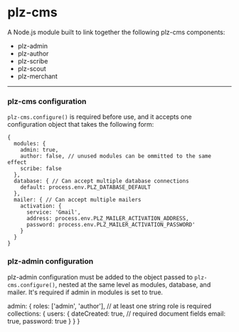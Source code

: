 # plz-cms

  A Node.js module built to link together the following plz-cms components:

  * plz-admin 
  * plz-author
  * plz-scribe
  * plz-scout
  * plz-merchant

- - -
 
### plz-cms configuration

  `plz-cms.configure()` is required before use, and it accepts one 
  configuration object that takes the following form:

    {
      modules: {
        admin: true,
        author: false, // unused modules can be ommitted to the same effect
        scribe: false
      },
      database: { // Can accept multiple database connections
        default: process.env.PLZ_DATABASE_DEFAULT
      },
      mailer: { // Can accept multiple mailers
        activation: { 
          service: 'Gmail',
          address: process.env.PLZ_MAILER_ACTIVATION_ADDRESS,
          password: process.env.PLZ_MAILER_ACTIVATION_PASSWORD'
        }
      }
    }

### plz-admin configuration

  plz-admin configuration must be added to the object passed to 
  `plz-cms.configure()`, nested at the same level as modules, database, and 
  mailer.  It's required if admin in modules is set to true.

  admin: { 
    roles: ['admin', 'author'], // at least one string role is required
    collections: {
      users: {
        dateCreated: true, // required document fields
        email: true,
        password: true
      }
    }
  }

